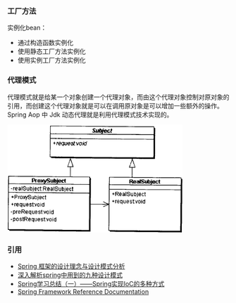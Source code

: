### 工厂方法
实例化bean：
* 通过构造函数实例化
* 使用静态工厂方法实例化
* 使用实例工厂方法实例化

### 代理模式
代理模式就是给某一个对象创建一个代理对象，而由这个代理对象控制对原对象的引用，而创建这个代理对象就是可以在调用原对象是可以增加一些额外的操作。  
Spring Aop 中 Jdk 动态代理就是利用代理模式技术实现的。

![001-spring-overview.png](https://raw.githubusercontent.com/yuqisun/notes/master/spring/images/002-代理模式.png)


### 引用
* [Spring 框架的设计理念与设计模式分析](https://www.ibm.com/developerworks/cn/java/j-lo-spring-principle/)
* [深入解析spring中用到的九种设计模式](https://www.cnblogs.com/jifeng/p/7398852.html)
* [Spring学习总结（一）——Spring实现IoC的多种方式](https://www.cnblogs.com/best/p/5727935.html)
* [Spring Framework Reference Documentation](http://spring.cndocs.ml/)

